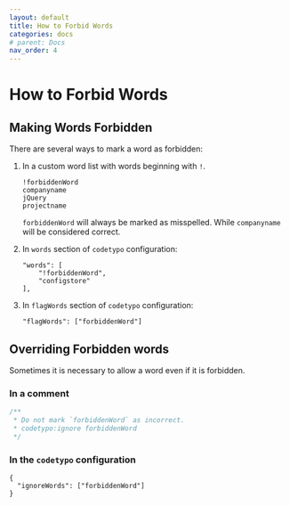 ```yaml
---
layout: default
title: How to Forbid Words
categories: docs
# parent: Docs
nav_order: 4
---
```


# How to Forbid Words

## Making Words Forbidden

There are several ways to mark a word as forbidden:

1. In a custom word list with words beginning with `!`.

   ```
   !forbiddenWord
   companyname
   jQuery
   projectname
   ```

   `forbiddenWord` will always be marked as misspelled. While `companyname` will be considered correct.

2. In `words` section of `codetypo` configuration:

   ```
   "words": [
       "!forbiddenWord",
       "configstore"
   ],
   ```

3. In `flagWords` section of `codetypo` configuration:
   ```
   "flagWords": ["forbiddenWord"]
   ```

## Overriding Forbidden words

Sometimes it is necessary to allow a word even if it is forbidden.

### In a comment

```js
/**
 * Do not mark `forbiddenWord` as incorrect.
 * codetypo:ignore forbiddenWord
 */
```

### In the `codetypo` configuration

```jsonc
{
  "ignoreWords": ["forbiddenWord"]
}
```

<!---
codetypo:ignore companyname projectname
--->

